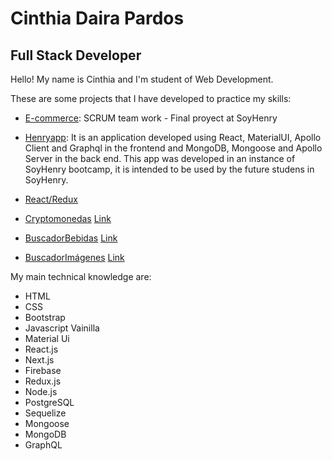 # Cinthia Daira Pardos
## Full Stack Developer


Hello! My name is Cinthia and I'm student of Web Development.

These are some projects that I have developed to practice my skills:

* [E-commerce](https://github.com/Cin-1/Ecommerce-ft05-Group3):
SCRUM team work - Final proyect at SoyHenry


* [Henryapp](https://github.com/miguehernaandez/Henryapp): It is an application developed using React, MaterialUI, Apollo Client and Graphql in the frontend and MongoDB, Mongoose and Apollo Server in the back end. This app was developed in an instance of SoyHenry bootcamp, it is intended to be used by the future studens in SoyHenry.

* [React/Redux](https://github.com/Cin-1/ReactRedux)

* [Cryptomonedas](https://github.com/Cin-1/Cryptos) [Link](https://sleepy-jennings-937023.netlify.app/)

* [BuscadorBebidas](https://github.com/Cin-1/BuscadorBebidas) [Link](https://jolly-noether-89d7a0.netlify.app/)

* [BuscadorImágenes](https://github.com/Cin-1/BuscadorImagenes) [Link](https://lucid-mcnulty-9492dc.netlify.app/)

My main technical knowledge are:
- HTML
- CSS
- Bootstrap
- Javascript Vainilla
- Material Ui
- React.js
- Next.js
- Firebase
- Redux.js
- Node.js
- PostgreSQL
- Sequelize
- Mongoose
- MongoDB
- GraphQL
